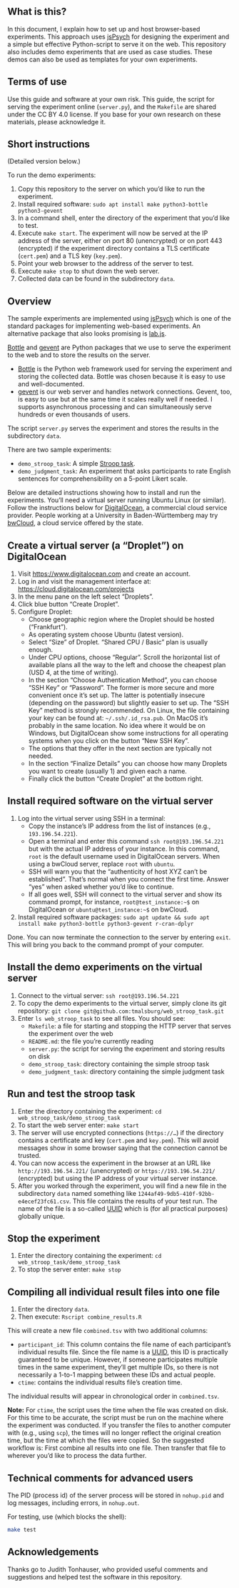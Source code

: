 
## What is this?

In this document, I explain how to set up  and host browser-based experiments.  This approach uses [jsPsych](https://www.jspsych.org) for designing the experiment and a simple but effective Python-script to serve it on the web.  This repository also includes demo experiments that are used as case studies.  These demos can also be used as templates for your own experiments.

## Terms of use

Use this guide and software at your own risk.  This guide, the script for serving the experiment online (`server.py`), and the `Makefile` are shared under the CC BY 4.0 license.  If you base for your own research on these materials, please acknowledge it.

## Short instructions

(Detailed version below.)

To run the demo experiments:

1. Copy this repository to the server on which you’d like to run the experiment.
2. Install required software: `sudo apt install make python3-bottle python3-gevent`
3. In a command shell, enter the directory of the experiment that you’d like to test.
4. Execute `make start`.  The experiment will now be served at the IP address of the server, either on port 80 (unencrypted) or on port 443 (encrypted) if the experiment directory contains a TLS certificate (`cert.pem`) and a TLS key (`key.pem`).
5. Point your web browser to the address of the server to test.
6. Execute `make stop` to shut down the web server.
7. Collected data can be found in the subdirectory `data`.

## Overview

The sample experiments are implemented using [jsPsych](https://www.jspsych.org) which is one of the standard packages for implementing web-based experiments.  An alternative package that also looks promising is [lab.js](https://lab.js.org/).

[Bottle](https://bottlepy.org/docs/dev/) and [gevent](https://pypi.org/project/gevent/) are Python packages that we use to serve the experiment to the web and to store the results on the server.

- [Bottle](https://bottlepy.org/docs/dev/) is the Python web framework used for serving the experiment and storing the collected data.  Bottle was chosen because it is easy to use and well-documented.
- [gevent](https://pypi.org/project/gevent/) is our web server and handles network connections.  Gevent, too, is easy to use but at the same time it scales really well if needed.  I supports asynchronous processing and can simultaneously serve hundreds or even thousands of users.

The script `server.py` serves the experiment and stores the results in the subdirectory `data`.

There are two sample experiments:
- `demo_stroop_task`: A simple [Stroop task](https://en.wikipedia.org/wiki/Stroop_effect).
- `demo_judgment_task`: An experiment that asks participants to rate English sentences for comprehensibility on a 5-point Likert scale.

Below are detailed instructions showing how to install and run the experiments.  You’ll need a virtual server running Ubuntu Linux (or similar).  Follow the instructions below for [DigitalOcean](https://www.digitalocean.com), a commercial cloud service provider.  People working at a University in Baden-Württemberg may try [bwCloud](bwCloud.md), a cloud service offered by the state.

## Create a virtual server (a “Droplet”) on DigitalOcean

1. Visit https://www.digitalocean.com and create an account.
2. Log in and visit the management interface at: https://cloud.digitalocean.com/projects
3. In the menu pane on the left select “Droplets”.
4. Click blue button “Create Droplet”.
5. Configure Droplet:
   - Choose geographic region where the Droplet should be hosted (“Frankfurt”).
   - As operating system choose Ubuntu (latest version).
   - Select “Size” of Droplet.  “Shared CPU / Basic” plan is usually enough.
   - Under CPU options, choose “Regular”.  Scroll the horizontal list of available plans all the way to the left and choose the cheapest plan (USD 4, at the time of writing).
   - In the section “Choose Authentication Method”, you can choose “SSH Key” or “Password”.  The former is more secure and more convenient once it’s set up.  The latter is potentially insecure (depending on the password) but slightly easier to set up.  The “SSH Key” method is strongly recommended.  On Linux, the file containing your key can be found at: `~/.ssh/.id_rsa.pub`.  On MacOS it’s probably in the same location.  No idea where it would be on Windows, but DigitalOcean show some instructions for all operating systems when you click on the button “New SSH Key”.
   - The options that they offer in the next section are typically not needed.
   - In the section “Finalize Details” you can choose how many Droplets you want to create (usually 1) and given each a name.
   - Finally click the button “Create Droplet” at the bottom right.

## Install required software on the virtual server

1. Log into the virtual server using SSH in a terminal:
   - Copy the instance’s IP address from the list of instances (e.g., `193.196.54.221`).
   - Open a terminal and enter this command `ssh root@193.196.54.221` but with the actual IP address of your instance.  In this command, `root` is the default username used in DigitalOcean servers.  When using a bwCloud server, replace `root` with `ubuntu`.
   - SSH will warn you that the “authenticity of host XYZ can’t be established”.  That’s normal when you connect the first time.  Answer “yes” when asked whether you’d like to continue.
   - If all goes well, SSH will connect to the virtual server and show its command prompt, for instance, `root@test_instance:~$` on DigitalOcean or `ubuntu@test_instance:~$` on bwCloud.
2. Install required software packages: `sudo apt update && sudo apt install make python3-bottle python3-gevent r-cran-dplyr`

Done. You can now terminate the connection to the server by entering `exit`.  This will bring you back to the command prompt of your computer.

## Install the demo experiments on the virtual server

1. Connect to the virtual server: `ssh root@193.196.54.221`
2. To copy the demo experiments to the virtual server, simply clone its git repository: `git clone git@github.com:tmalsburg/web_stroop_task.git`
3. Enter `ls web_stroop_task` to see all files.  You should see:
   - `Makefile`: a file for starting and stopping the HTTP server that serves the experiment over the web
   - `README.md`: the file you’re currently reading
   - `server.py`: the script for serving the experiment and storing results on disk
   - `demo_stroop_task`: directory containing the simple stroop task
   - `demo_judgment_task`: directory containing the simple judgment task

## Run and test the stroop task

1. Enter the directory containing the experiment: `cd web_stroop_task/demo_stroop_task`
2. To start the web server enter: `make start`
3. The server will use encrypted connections (`https://…`) if the directory contains a certificate and key (`cert.pem` and `key.pem`).  This will avoid messages show in some browser saying that the connection cannot be trusted.
4. You can now access the experiment in the browser at an URL like `http://193.196.54.221/` (unencrypted) or `https://193.196.54.221/` (encrypted) but using the IP address of your virtual server instance.
5. After you worked through the experiment, you will find a new file in the subdirectory `data` named something like `1244af49-9db5-410f-92bb-e4ecef23fc61.csv`.  This file contains the results of your test run.  The name of the file is a so-called [UUID](https://en.wikipedia.org/wiki/Universally_unique_identifier) which is (for all practical purposes) globally unique.

## Stop the experiment

1. Enter the directory containing the experiment: `cd web_stroop_task/demo_stroop_task`
2. To stop the server enter: `make stop`

## Compiling all individual result files into one file

1. Enter the directory `data`.
2. Then execute: `Rscript combine_results.R`

This will create a new file `combined.tsv` with two additional columns:

- `participant_id`: This column contains the file name of each participant’s individual results file.  Since the file name is a [UUID](https://en.wikipedia.org/wiki/Universally_unique_identifier), this ID is practically guaranteed to be unique.  However, if someone participates multiple times in the same experiment, they’ll get multiple IDs, so there is not necessarily a 1-to-1 mapping between these IDs and actual people.
- `ctime`: contains the individual results file’s creation time.

The individual results will appear in chronological order in `combined.tsv`.

**Note:** For `ctime`, the script uses the time when the file was created on disk.  For this time to be accurate, the script must be run on the machine where the experiment was conducted.  If you transfer the files to another computer with (e.g., using `scp`), the times will no longer reflect the original creation time, but the time at which the files were copied.  So the suggested workflow is: First combine all results into one file.  Then transfer that file to wherever you’d like to process the data further.

## Technical comments for advanced users

The PID (process id) of the server process will be stored in `nohup.pid` and log messages, including errors, in `nohup.out`.

For testing, use (which blocks the shell):
``` sh :eval no
make test
```

## Acknowledgements

Thanks go to Judith Tonhauser, who provided useful comments and suggestions and helped test the software in this repository.
